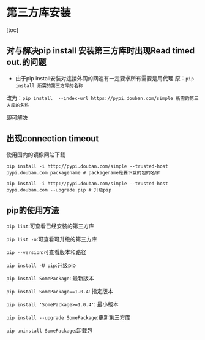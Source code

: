 # 第三方库安装

[toc]

## 对与解决pip install 安装第三方库时出现Read timed out.的问题

* 由于pip install安装对连接外网的网速有一定要求所有需要是用代理
原：`pip install 所需的第三方库的名称`

改为：`pip install  --index-url https://pypi.douban.com/simple 所需的第三方库的名称`

即可解决

## 出现connection timeout

使用国内的镜像网站下载

`pip install -i http://pypi.douban.com/simple --trusted-host pypi.douban.com packagename # packagename是要下载的包的名字`

`pip install -i http://pypi.douban.com/simple --trusted-host pypi.douban.com --upgrade pip # 升级pip`

## pip的使用方法

`pip list`:可查看已经安装的第三方库

`pip list -o`:可查看可升级的第三方库

`pip --version`:可查看版本和路径

`pip install -U pip`:升级pip

`pip install SomePackage`:              最新版本

`pip install SomePackage==1.0.4`:        指定版本

`pip install 'SomePackage>=1.0.4'`:      最小版本

`pip install --upgrade SomePackage`:更新第三方库

`pip uninstall SomePackage`:卸载包
